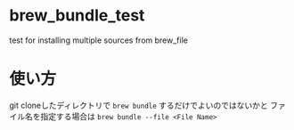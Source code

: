 # brew_bundle_test
test for installing multiple sources from brew_file

# 使い方
git cloneしたディレクトリで
```brew bundle```
するだけでよいのではないかと
ファイル名を指定する場合は
```brew bundle --file <File Name>```